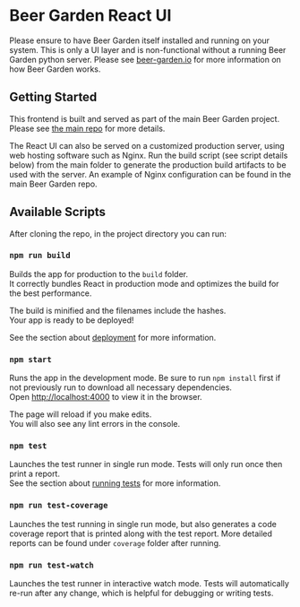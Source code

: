 # Beer Garden React UI

Please ensure to have Beer Garden itself installed and running on your system. This is only a UI layer and is non-functional without a running Beer Garden python server. Please see [beer-garden.io](https://beer-garden.io/docs/) for more information on how Beer Garden works.

## Getting Started

This frontend is built and served as part of the main Beer Garden project. Please see [the main repo](https://github.com/beer-garden/beer-garden) for more details.

The React UI can also be served on a customized production server, using web hosting software such as Nginx. Run the build script (see script details below) from the main folder to generate the production build artifacts to be used with the server. An example of Nginx configuration can be found in the main Beer Garden repo.

## Available Scripts

After cloning the repo, in the project directory you can run:

### `npm run build`

Builds the app for production to the `build` folder.\
It correctly bundles React in production mode and optimizes the build for the best performance.

The build is minified and the filenames include the hashes.\
Your app is ready to be deployed!

See the section about [deployment](https://facebook.github.io/create-react-app/docs/deployment) for more information.

### `npm start`

Runs the app in the development mode. Be sure to run `npm install` first if not previously run to download all necessary dependencies.\
Open [http://localhost:4000](http://localhost:4000) to view it in the browser.

The page will reload if you make edits.\
You will also see any lint errors in the console.

### `npm test`

Launches the test runner in single run mode. Tests will only run once then print a report.\
See the section about [running tests](https://facebook.github.io/create-react-app/docs/running-tests) for more
information.

### `npm run test-coverage`

Launches the test running in single run mode, but also generates a code coverage report that is printed along with the test report. More detailed reports can be found under `coverage` folder after running.

### `npm run test-watch`

Launches the test runner in interactive watch mode. Tests will automatically re-run after any change, which is helpful for debugging or writing tests.
